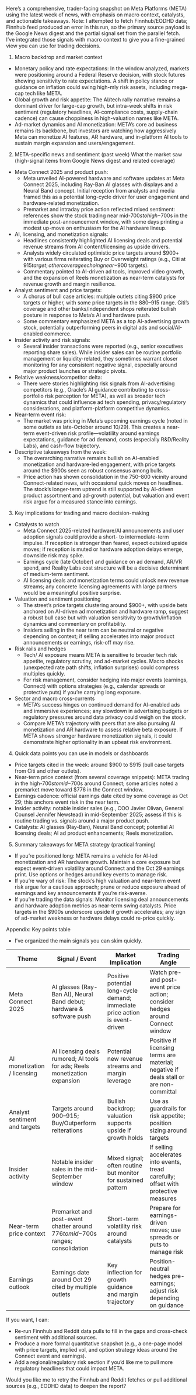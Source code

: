 Here’s a comprehensive, trader-facing snapshot on Meta Platforms (META) using the latest week of news, with emphasis on macro context, catalysts, and actionable takeaways. Note: I attempted to fetch Finnhub/EODHD data; Finnhub feed produced an error in this run, so the primary source payload is the Google News digest and the partial signal set from the parallel fetch. I’ve integrated those signals with macro context to give you a fine-grained view you can use for trading decisions.

1) Macro backdrop and market context
- Monetary policy and rate expectations: In the window analyzed, markets were positioning around a Federal Reserve decision, with stock futures showing sensitivity to rate expectations. A shift in policy stance or guidance on inflation could swing high-mly risk assets, including mega-cap tech like META.
- Global growth and risk appetite: The AI/tech rally narrative remains a dominant driver for large-cap growth, but intra-week shifts in risk sentiment (regulatory headlines, AI-compliance costs, supply-chain cadence) can cause choppiness in high-valuation names like META.
- Ad-market dynamics and AI monetization: META’s core ad business remains its backbone, but investors are watching how aggressively Meta can monetize AI features, AR hardware, and in-platform AI tools to sustain margin expansion and users/engagement.

2) META-specific news and sentiment (past week)
What the market saw (high-signal items from Google News digest and related coverage)
- Meta Connect 2025 and product push:
  - Meta unveiled AI-powered hardware and software updates at Meta Connect 2025, including Ray-Ban AI glasses with displays and a Neural Band concept. Initial reception from analysts and media framed this as a potential long-cycle driver for user engagement and hardware-related monetization.
  - Premarket and intraday price action reflected mixed sentiment: references show the stock trading near mid-$700s to high-$700s in the immediate post-announcement window, with some days printing a modest up-move on enthusiasm for the AI hardware lineup.
- AI, licensing, and monetization signals:
  - Headlines consistently highlighted AI licensing deals and potential revenue streams from AI content/licensing as upside drivers.
  - Analysts widely circulated optimistic price targets around $900+ with various firms reiterating Buy or Overweight ratings (e.g., Citi at $915 target; other coverage echoing near-$900 targets).
  - Commentary pointed to AI-driven ad tools, improved video growth, and the expansion of Reels monetization as near-term catalysts for revenue growth and margin resilience.
- Analyst sentiment and price targets:
  - A chorus of bull case articles: multiple outlets citing $900 price targets or higher, with some price targets in the $880–$915 range. Citi’s coverage and other banks/independent shops reiterated bullish posture in response to Meta’s AI and hardware push.
  - Some commentary emphasized META as a top AI-advertising growth stock, potentially outperforming peers in digital ads and social/AI-enabled commerce.
- Insider activity and risk signals:
  - Several insider transactions were reported (e.g., senior executives reporting share sales). While insider sales can be routine portfolio management or liquidity-related, they sometimes warrant closer monitoring for any consistent negative signal, especially around major product launches or strategic pivots.
- Relative weakness/competitor delta:
  - There were stories highlighting risk signals from AI-advertising competitors (e.g., Oracle’s AI guidance contributing to cross-portfolio risk perception for META), as well as broader tech dynamics that could influence ad tech spending, privacy/regulatory considerations, and platform-platform competitive dynamics.
- Near-term event risk:
  - The market was pricing in Meta’s upcoming earnings cycle (noted in some outlets as late-October around 10/29). This creates a near-term event-driven risk profile—volatility around earnings expectations, guidance for ad demand, costs (especially R&D/Reality Labs), and cash-flow trajectory.
- Descriptive takeaways from the week:
  - The overarching narrative remains bullish on AI-enabled monetization and hardware-led engagement, with price targets around the $900s seen as robust consensus among bulls.
  - Price action has shown consolidation in the $750–$800 vicinity around Connect-related news, with occasional quick moves on headlines. The stock’s longer-term uptrend is still supported by AI-driven product assortment and ad-growth potential, but valuation and event risk argue for a measured stance into earnings.

3) Key implications for trading and macro decision-making
- Catalysts to watch
  - Meta Connect 2025-related hardware/AI announcements and user adoption signals could provide a short- to intermediate-term impulse. If reception is stronger than feared, expect outsized upside moves; if reception is muted or hardware adoption delays emerge, downside risk may spike.
  - Earnings cycle (late October) and guidance on ad demand, AR/VR spend, and Reality Labs cost structure will be a decisive determinant of medium-term sentiment.
  - AI licensing deals and monetization terms could unlock new revenue streams; any concrete licensing agreements with large partners would be a meaningful positive surprise.
- Valuation and sentiment positioning
  - The street’s price targets clustering around $900+, with upside bets anchored on AI-driven ad monetization and hardware ramp, suggest a robust bull case but with valuation sensitivity to growth/inflation dynamics and commentary on profitability.
  - Insiders selling in the near term can be neutral or negative depending on context; if selling accelerates into major product announcements or earnings, risk-off may rise.
- Risk rails and hedges
  - Tech/ AI exposure means META is sensitive to broader tech risk appetite, regulatory scrutiny, and ad-market cycles. Macro shocks (unexpected rate path shifts, inflation surprises) could compress multiples quickly.
  - For risk management, consider hedging into major events (earnings, Connect) with options strategies (e.g., calendar spreads or protective puts) if you’re carrying long exposure.
- Sector and macro cross-currents
  - META’s success hinges on continued demand for AI-enabled ads and immersive experiences; any slowdown in advertising budgets or regulatory pressures around data privacy could weigh on the stock.
  - Compare META’s trajectory with peers that are also pursuing AI monetization and AR hardware to assess relative beta exposure. If META shows stronger hardware monetization signals, it could demonstrate higher optionality in an upbeat risk environment.

4) Quick data points you can use in models or dashboards
- Price targets cited in the week: around $900 to $915 (bull case targets from Citi and other outlets).
- Near-term price context (from several coverage snippets): META trading in the high-$700s to mid-$700s around Connect; some articles noted a premarket move toward $776 in the Connect window.
- Earnings cadence: official earnings date cited by some coverage as Oct 29; this anchors event risk in the near term.
- Insider activity: notable insider sales (e.g., COO Javier Olivan, General Counsel Jennifer Newstead) in mid-September 2025; assess if this is routine trading vs. signals around a major product push.
- Catalysts: AI glasses (Ray-Ban), Neural Band concept; potential AI licensing deals; AI ad product enhancements; Reels monetization.

5) Summary takeaways for META strategy (practical framing)
- If you’re positioned long: META remains a vehicle for AI-led monetization and AR hardware growth. Maintain a core exposure but expect event-driven volatility around Connect and the Oct 29 earnings print. Use options or hedges around key events to manage risk.
- If you’re wary of risk: The stock’s high valuation and near-term event risk argue for a cautious approach; prune or reduce exposure ahead of earnings and key announcements if you’re risk-averse.
- If you’re trading the data signals: Monitor licensing deal announcements and hardware adoption metrics as near-term swing catalysts. Price targets in the $900s underscore upside if growth accelerates; any sign of ad-market weakness or hardware delays could re-price quickly.

Appendix: Key points table
- I’ve organized the main signals you can skim quickly.

| Theme | Signal / Event | Market Implication | Trading Angle |
|---|---|---|---|
| Meta Connect 2025 | AI glasses (Ray-Ban AI), Neural Band debut; hardware & software push | Positive potential long-cycle demand; immediate price action is event-driven | Watch pre- and post-event price action; consider hedges around Connect window |
| AI monetization / licensing | AI licensing deals rumored; AI tools for ads; Reels monetization expansion | Potential new revenue streams and margin leverage | Positive if licensing terms are material; negative if deals stall or are non-committal |
| Analyst sentiment and targets | Targets around $900–$915; Buy/Outperform reiterations | Bullish backdrop; valuation supports upside if growth holds | Use as guardrails for risk appetite; position sizing around targets |
| Insider activity | Notable insider sales in the mid-September window | Mixed signal; often routine but monitor for sustained pattern | If selling accelerates into events, tread carefully; offset with protective measures |
| Near-term price context | Premarket and post-event chatter around $776 to mid-$700s ranges; consolidation | Short-term volatility risk around catalysts | Prepare for earnings-driven moves; use spreads or puts to manage risk |
| Earnings outlook | Earnings date around Oct 29 cited by multiple outlets | Key inflection for growth guidance and margin trajectory | Position-neutral hedges pre-earnings; adjust risk depending on guidance |

If you want, I can:
- Re-run Finnhub and Reddit data pulls to fill in the gaps and cross-check sentiment with additional sources.
- Produce a more formal quantitative snapshot (e.g., a one-page model with price targets, implied vol, and option strategy ideas around the Connect event and earnings).
- Add a regional/regulatory risk section if you’d like me to pull more regulatory headlines that could impact META.

Would you like me to retry the Finnhub and Reddit fetches or pull additional sources (e.g., EODHD data) to deepen the report?